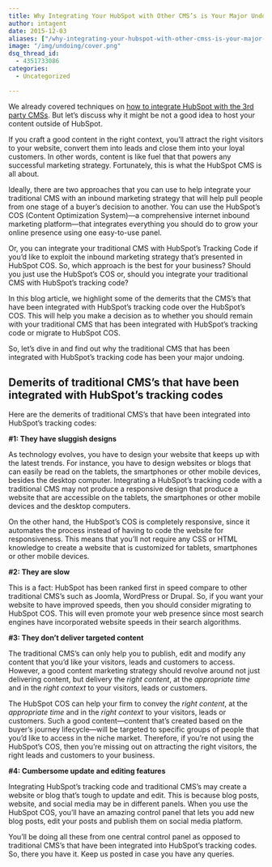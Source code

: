 ```yaml
---
title: Why Integrating Your HubSpot with Other CMS’s is Your Major Undoing
author: intagent
date: 2015-12-03
aliases: ["/why-integrating-your-hubspot-with-other-cmss-is-your-major-undoing/"]
image: "/img/undoing/cover.png"
dsq_thread_id:
  - 4351733086
categories:
  - Uncategorized

---
```

We already covered techniques on [how to integrate HubSpot with the 3rd party CMSs][1]. But let&#8217;s discuss why it might be not a good idea to host your content outside of HubSpot.

If you craft a good content in the right context, you’ll attract the right visitors to your website, convert them into leads and close them into your loyal customers. In other words, content is like fuel that that powers any successful marketing strategy. Fortunately, this is what the HubSpot CMS is all about.

Ideally, there are two approaches that you can use to help integrate your traditional CMS with an inbound marketing strategy that will help pull people from one stage of a buyer’s decision to another. You can use the HubSpot’s COS (Content Optimization System)—a comprehensive internet inbound marketing platform—that integrates everything you should do to grow your online presence using one easy-to-use panel.

Or, you can integrate your traditional CMS with HubSpot’s Tracking Code if you’d like to exploit the inbound marketing strategy that’s presented in HubSpot COS. So, which approach is the best for your business? Should you just use the HubSpot’s COS or, should you integrate your traditional CMS with HubSpot’s tracking code?

In this blog article, we highlight some of the demerits that the CMS’s that have been integrated with HubSpot’s tracking code over the HubSpot’s COS. This will help you make a decision as to whether you should remain with your traditional CMS that has been integrated with HubSpot’s tracking code or migrate to HubSpot COS.

So, let’s dive in and find out why the traditional CMS that has been integrated with HubSpot’s tracking code has been your major undoing.

## 

<!--more-->

## Demerits of traditional CMS’s that have been integrated with HubSpot’s tracking codes

Here are the demerits of traditional CMS’s that have been integrated into HubSpot’s tracking codes:

**#1: They have sluggish designs**

As technology evolves, you have to design your website that keeps up with the latest trends. For instance, you have to design websites or blogs that can easily be read on the tablets, the smartphones or other mobile devices, besides the desktop computer. Integrating a HubSpot’s tracking code with a traditional CMS may not produce a responsive design that produce a website that are accessible on the tablets, the smartphones or other mobile devices and the desktop computers.

On the other hand, the HubSpot’s COS is completely responsive, since it automates the process instead of having to code the website for responsiveness. This means that you’ll not require any CSS or HTML knowledge to create a website that is customized for tablets, smartphones or other mobile devices.

**#2: They are slow**

This is a fact: HubSpot has been ranked first in speed compare to other traditional CMS’s such as Joomla, WordPress or Drupal. So, if you want your website to have improved speeds, then you should consider migrating to HubSpot COS. This will even promote your web presence since most search engines have incorporated website speeds in their search algorithms.

**#3: They don’t deliver targeted content**

The traditional CMS’s can only help you to publish, edit and modify any content that you’d like your visitors, leads and customers to access. However, a good content marketing strategy should revolve around not just delivering content, but delivery the _right content_, at the _appropriate time_ and in the _right context_ to your visitors, leads or customers.

The HubSpot COS can help your firm to convey the _right content_, at the _appropriate time_ and in the _right context_ to your visitors, leads or customers. Such a good content—content that’s created based on the buyer’s journey lifecycle—will be targeted to specific groups of people that you’d like to access in the niche market. Therefore, if you’re not using the HubSpot’s COS, then you’re missing out on attracting the right visitors, the right leads and customers to your business.

**#4: Cumbersome update and editing features**

Integrating HubSpot’s tracking code and traditional CMS’s may create a website or blog that’s tough to update and edit. This is because blog posts, website, and social media may be in different panels. When you use the HubSpot COS, you’ll have an amazing control panel that lets you add new blog posts, edit your posts and publish them on social media platform.

You’ll be doing all these from one central control panel as opposed to traditional CMS’s that have been integrated into HubSpot’s tracking codes. So, there you have it. Keep us posted in case you have any queries.

[1]: http://integrationagent.com/how-to-integrate-your-hubspot-with-other-cms/